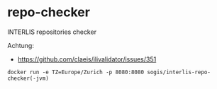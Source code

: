 # repo-checker
INTERLIS repositories checker

Achtung:
- https://github.com/claeis/ilivalidator/issues/351


```
docker run -e TZ=Europe/Zurich -p 8080:8080 sogis/interlis-repo-checker(-jvm)
```